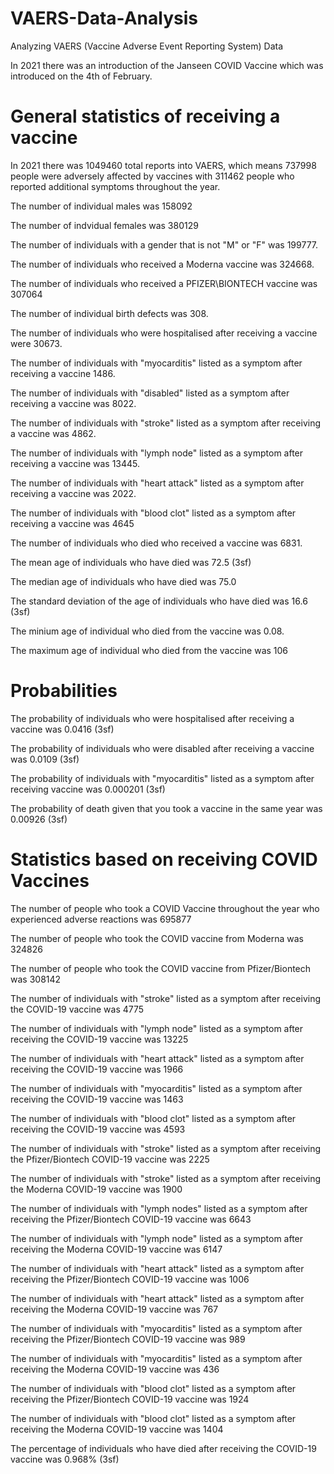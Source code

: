 # VAERS-Data-Analysis
Analyzing VAERS (Vaccine Adverse Event Reporting System) Data

In 2021 there was an introduction of the Janseen COVID Vaccine which was introduced on the 4th of February. 

# General statistics of receiving a vaccine

In 2021 there was 1049460 total reports into VAERS, which means 737998 people were adversely affected by vaccines with 311462 people who reported additional symptoms throughout the year. 

The number of individual males was 158092 

The number of indvidual females was 380129

The number of individuals with a gender that is not "M" or "F" was 199777.

The number of individuals who received a Moderna vaccine was 324668.

The number of individuals who received a PFIZER\BIONTECH vaccine was 307064 

The number of individual birth defects was 308.

The number of individuals who were hospitalised after receiving a vaccine were 30673. 

The number of individuals with "myocarditis" listed as a symptom after receiving a vaccine 1486.

The number of individuals with "disabled" listed as a symptom after receiving a vaccine was 8022.

The number of individuals with "stroke" listed as a symptom after receiving a vaccine was 4862.

The number of individuals with "lymph node" listed as a symptom after receiving a vaccine was 13445.

The number of individuals with "heart attack" listed as a symptom after receiving a vaccine was 2022.

The number of individuals with "blood clot" listed as a symptom after receiving a vaccine was 4645

The number of individuals who died who received a vaccine was 6831.

The mean age of individuals who have died was 72.5 (3sf)

The median age of individuals who have died was 75.0 

The standard deviation of the age of individuals who have died was 16.6 (3sf)

The minium age of individual who died from the vaccine was 0.08.

The maximum age of individual who died from the vaccine was 106

# Probabilities 

The probability of individuals who were hospitalised after receiving a vaccine was 0.0416 (3sf)

The probability of individuals who were disabled after receiving a vaccine was 0.0109 (3sf)

The probability of individuals with "myocarditis" listed as a symptom after receiving vaccine was 0.000201 (3sf)

The probability of death given that you took a vaccine in the same year was 0.00926 (3sf)

# Statistics based on receiving COVID Vaccines

The number of people who took a COVID Vaccine throughout the year who experienced adverse reactions  was 695877

The number of people who took the COVID vaccine from Moderna was 324826

The number of people who took the COVID vaccine from Pfizer/Biontech was 308142

The number of individuals with "stroke" listed as a symptom after receiving the COVID-19 vaccine was 4775

The number of individuals with "lymph node" listed as a symptom after receiving the COVID-19 vaccine was 13225

The number of individuals with "heart attack" listed as a symptom after receiving the COVID-19 vaccine was 1966

The number of individuals with "myocarditis" listed as a symptom after receiving the COVID-19 vaccine was 1463

The number of individuals with "blood clot" listed as a symptom after receiving the COVID-19 vaccine was 4593

The number of individuals with "stroke" listed as a symptom after receiving the Pfizer/Biontech COVID-19 vaccine was 2225

The number of individuals with "stroke" listed as a symptom after receiving the Moderna COVID-19 vaccine was 1900

The number of individuals with "lymph nodes" listed as a symptom after receiving the Pfizer/Biontech COVID-19 vaccine was 6643

The number of individuals with "lymph node" listed as a symptom after receiving the Moderna COVID-19 vaccine was 6147

The number of individuals with "heart attack" listed as a symptom after receiving the Pfizer/Biontech COVID-19 vaccine was 1006

The number of individuals with "heart attack" listed as a symptom after receiving the Moderna COVID-19 vaccine was 767

The number of individuals with "myocarditis" listed as a symptom after receiving the Pfizer/Biontech COVID-19 vaccine was 989

The number of individuals with "myocarditis" listed as a symptom after receiving the Moderna COVID-19 vaccine was 436

The number of individuals with "blood clot" listed as a symptom after receiving the Pfizer/Biontech COVID-19 vaccine was 1924

The number of individuals with "blood clot" listed as a symptom after receiving the Moderna COVID-19 vaccine was 1404

The percentage of individuals who have died after receiving the COVID-19 vaccine was 0.968% (3sf)
